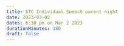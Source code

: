 ```yaml
---
title: STC Individual Speech parent night
date: 2023-03-02
dates: 6:30 pm on Mar 2 2023
durationMinutes: 180
draft: false
---
```

